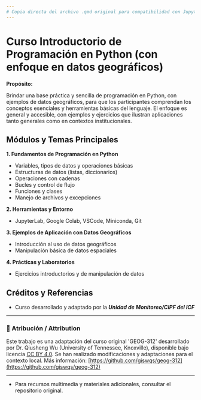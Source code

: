 ```yaml
---
# Copia directa del archivo .qmd original para compatibilidad con Jupyter Book
---
```


# **Curso Introductorio de Programación en Python (con enfoque en datos geográficos)**

**Propósito:**

Brindar una base práctica y sencilla de programación en Python, con ejemplos de datos geográficos, para que los participantes comprendan los conceptos esenciales y herramientas básicas del lenguaje. El enfoque es general y accesible, con ejemplos y ejercicios que ilustran aplicaciones tanto generales como en contextos institucionales.

## Módulos y Temas Principales

**1. Fundamentos de Programación en Python**

-   Variables, tipos de datos y operaciones básicas
-   Estructuras de datos (listas, diccionarios)
-   Operaciones con cadenas
-   Bucles y control de flujo
-   Funciones y clases
-   Manejo de archivos y excepciones

**2. Herramientas y Entorno**

-   JupyterLab, Google Colab, VSCode, Miniconda, Git

**3. Ejemplos de Aplicación con Datos Geográficos**

-   Introducción al uso de datos geográficos
-   Manipulación básica de datos espaciales

**4. Prácticas y Laboratorios**

-   Ejercicios introductorios y de manipulación de datos


## Créditos y Referencias

-   Curso desarrollado y adaptado por la ***Unidad de Monitoreo/CIPF del ICF***

---

### 📝 Atribución / Attribution

Este trabajo es una adaptación del curso original 'GEOG-312' desarrollado por Dr. Qiusheng Wu (University of Tennessee, Knoxville), disponible bajo licencia [CC BY 4.0](https://creativecommons.org/licenses/by/4.0/). Se han realizado modificaciones y adaptaciones para el contexto local. Más información: [https://github.com/giswqs/geog-312](https://github.com/giswqs/geog-312)

---

-   Para recursos multimedia y materiales adicionales, consultar el repositorio original.


